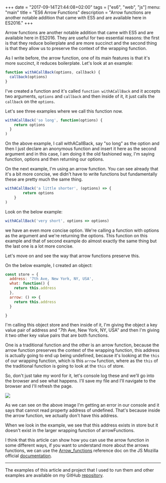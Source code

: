 +++
date = "2017-09-14T21:44:08+02:00"
tags = ["es6", "web", "js"]
menu: "main"
title = "ES6 Arrow Functions"
description = "Arrow functions are another notable addition that came with ES5 and are available here in ES2016."
+++

Arrow functions are another notable addition that came with ES5 and are available here in ES2016. 
They are useful for two essential reasons: the first is that they reduce boilerplate and are more succinct and 
the second thing is that they allow us to preserve the context of the wrapping function. 

As I write before, the arrow function, one of its main features is that it's more succinct, it reduces boilerplate. 
Let's look at an example:

```javascript
function withACallBack(options, callback) {
  callback(options)
}
```
 
I've created a function and it's called `function withACallBack` and it accepts two arguments, `options` and `callback` and 
then inside of it, it just calls the `callback` on the `options`. 

Let's see three examples where we call this function now. 

```javascript
withACallBack('so long', function(options) {
    return options
  }
)
```
   
On the above example, I call withACallBack, say "so long" as the option and then I just declare an anonymous function 
and insert it here as the second argument and in this case, I am doing it the old fashioned way, I'm saying function,
options and then returning our options.

On the next example, I'm using an arrow function. You can see already that it's a bit more concise, we didn't have to write 
functions but fundamentally these are pretty much the same thing.

```javascript
withACallBack('a little shorter', (options) => {
        return options
    }
)
```

Look on the below example: 

```javascript
withACallBack('very short', options => options)
```

we have an even more concise option. We're calling a function with options as the argument and we're returning the options. 
This function on this example and that of second example do almost exactly the same thing but the last one is a lot more concise. 

Let's move on and see the way that arrow functions preserve this. 

On the below example, I created an object:

```javascript
const store = {
  address: '7th Ave, New York, NY, USA',
  what: function() {
    return this.address
  },
  arrow: () => {
    return this.address
  }

}
```

I'm calling this object store and then inside of it, I'm giving the object a key value pair of address and 
"7th Ave, New York, NY, USA" and then I'm giving it two other key value pairs that are both functions.

One is a traditional function and the other is an arrow function, because the arrow function preserves the context of 
the wrapping function, this address is actually going to end up being undefined, because it's looking at the `this` of 
our wrapping function, which is this `arrow` function, where as the `this` of the traditional function is going to look 
at the `this` of store.


So, don't just take my word for it, let's console log these and we'll go into the browser and see what happens. 
I'll save my file and I'll navigate to the browser and I'll refresh the page. 

![](/images/posts/es6/arrow-functions/undefined-error.png)


As we can see on the above image I'm getting an error in our console and it says that cannot read property address of undefined. 
That's because inside the arrow function, we actually don't have this address.

When we look in the example, we see that this address exists in store but it doesn't exist in the larger wrapping 
function of arrowFunctions. 

I think that this article can show how you can use the arrow function in some different ways, if you want to understand more 
about the arrows functions, we can use the [Arrow_functions](https://developer.mozilla.org/en-US/docs/Web/JavaScript/Reference/Functions/Arrow_functions) 
reference doc on the JS Mozilla official [documentation](https://developer.mozilla.org/en-US/docs/Web/JavaScript).

---

The examples of this article and project that I used to run them and other examples are available on my GitHub 
[repository](https://github.com/coderade/es6-examples).
